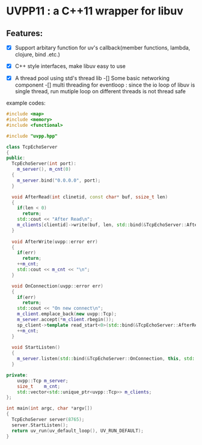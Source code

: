 # UVPP11 : a C++11 wrapper for libuv
## Features:
-[x] Support arbitary function for uv's callback(member functions, lambda, clojure, bind .etc.)
-[x] C++ style interfaces, make libuv easy to use
-[x] A thread pool using std's thread lib
-[] Some basic networking component
-[] multi threading for eventloop : since the io loop of libuv is single thread, run mutiple loop on different threads is not thread safe


example codes:
```C++
#include <map>
#include <memory>
#include <functional>

#include "uvpp.hpp"

class TcpEchoServer
{
public:
  TcpEchoServer(int port):
    m_server(), m_cnt(0)
  {
    m_server.bind("0.0.0.0", port);
  }

  void AfterRead(int clinetid, const char* buf, ssize_t len)
  {
    if(len < 0)
      return;
    std::cout << "After Read\n";
    m_clients[clientid]->write(buf, len, std::bind(&TcpEchoServer::AfterWrite, this, std::placeholders::_1));
  }
  
  void AfterWrite(uvpp::error err)
  {
    if(err)
      return;
    ++m_cnt;
    std::cout << m_cnt << "\n";
  }

  void OnConnection(uvpp::error err)
  {
    if(err)
      return;
    std::cout << "On new connect\n";
    m_client.emplace_back(new uvpp::Tcp);
    m_server.accept(*m_client.rbegin());
    sp_client->template read_start<0>(std::bind(&TcpEchoServer::AfterRead, this, m_cnt, std::placeholders::_1, std::placeholders::_2));
    ++m_cnt;
  }
  
  void StartListen()
  {
    m_server.listen(std::bind(&TcpEchoServer::OnConnection, this, std::placeholders::_1));
  }

private:
    uvpp::Tcp m_server;
    size_t    m_cnt;
    std::vector<std::unique_ptr<uvpp::Tcp>> m_clients;
};

int main(int argc, char *argv[])
{
  TcpEchoServer server(8765);
  server.StartListen();
  return uv_run(uv_default_loop(), UV_RUN_DEFAULT);
}

```
